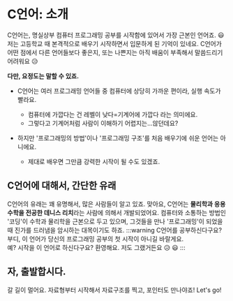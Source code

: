 # C언어: 소개

C언어는, 명실상부 컴퓨터 프로그래밍 공부를 시작함에 있어서 가장 근본인 언어죠. :smiley:
저는 고등학교 때 본격적으로 배우기 시작하면서 입문하게 된 기억이 있네요.
C언어가 어떤 점에서 다른 언어들보다 좋은지, 또는 나쁜지는
아직 배움이 부족해서 말씀드리기 어려워요 :disappointed_relieved:  
  
**다만, 요정도는 말할 수 있죠.**  

- C언어는 여러 프로그래밍 언어들 중 컴퓨터에 상당히 가까운 편이라, 실행 속도가 빨라요.
  - 컴퓨터에 가깝다는 건 레벨이 낮다=기계어에 가깝다 라는 의미에요.
  - 그렇다고 기계어처럼 사람이 이해하기 어렵지는...않던데요?

- 하지만 '프로그래밍의 방법'이나 '프로그래밍 구조'를 처음 배우기에 쉬운 언어는 아니에요.
  - 제대로 배우면 그만큼 강력한 시작이 될 수도 있겠죠.

## C언어에 대해서, 간단한 유래

C언어의 유래는 꽤 유명해서, 많은 사람들이 알고 있죠.
맞아요, C언어는 **물리학과 응용수학을 전공한 데니스 리치**라는 사람에 의해서 개발되었어요.
컴퓨터와 소통하는 방법인 '코딩'이 수학과 물리학을 근본으로 두고 있으며,
그것들을 만나 '프로그래밍'이 되었을 때 진가를 드러냄을 암시하는 대목이기도 하죠.
:::warning C언어를 공부하신다구요?
부디, 이 언어가 당신의 프로그래밍 공부의 첫 시작이 아니길 바랄게요.  
예? 시작을 이 언어로 하신다구요? 환영해요. 저도 그랬거든요 :disappointed_relieved: :smiley:
:::

## 자, 출발합시다.

갈 길이 멀어요. 자료형부터 시작해서 자료구조를 찍고, 포인터도 만나야죠! Let's go!